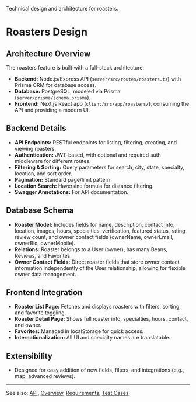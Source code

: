 
Technical design and architecture for roasters.

# Roasters Design

## Architecture Overview
The roasters feature is built with a full-stack architecture:

- **Backend:** Node.js/Express API (`server/src/routes/roasters.ts`) with Prisma ORM for database access.
- **Database:** PostgreSQL, modeled via Prisma (`server/prisma/schema.prisma`).
- **Frontend:** Next.js React app (`client/src/app/roasters/`), consuming the API and providing a modern UI.

## Backend Details
- **API Endpoints:** RESTful endpoints for listing, filtering, creating, and viewing roasters.
- **Authentication:** JWT-based, with optional and required auth middleware for different routes.
- **Filtering & Sorting:** Query parameters for search, city, state, specialty, location, and sort order.
- **Pagination:** Standard page/limit pattern.
- **Location Search:** Haversine formula for distance filtering.
- **Swagger Annotations:** For API documentation.

## Database Schema
- **Roaster Model:** Includes fields for name, description, contact info, location, images, hours, specialties, verification, featured status, rating, review count, and owner contact fields (ownerName, ownerEmail, ownerBio, ownerMobile).
- **Relations:** Roaster belongs to a User (owner), has many Beans, Reviews, and Favorites.
- **Owner Contact Fields:** Direct roaster fields that store owner contact information independently of the User relationship, allowing for flexible owner data management.

## Frontend Integration
- **Roaster List Page:** Fetches and displays roasters with filters, sorting, and favorite toggling.
- **Roaster Detail Page:** Shows full roaster info, specialties, hours, contact, and owner.
- **Favorites:** Managed in localStorage for quick access.
- **Internationalization:** All UI and specialty names are translatable.

## Extensibility
- Designed for easy addition of new fields, filters, and integrations (e.g., map, advanced reviews).

---

See also: [API](api.md), [Overview](overview.md), [Requirements](requirements.md), [Test Cases](test.md)
